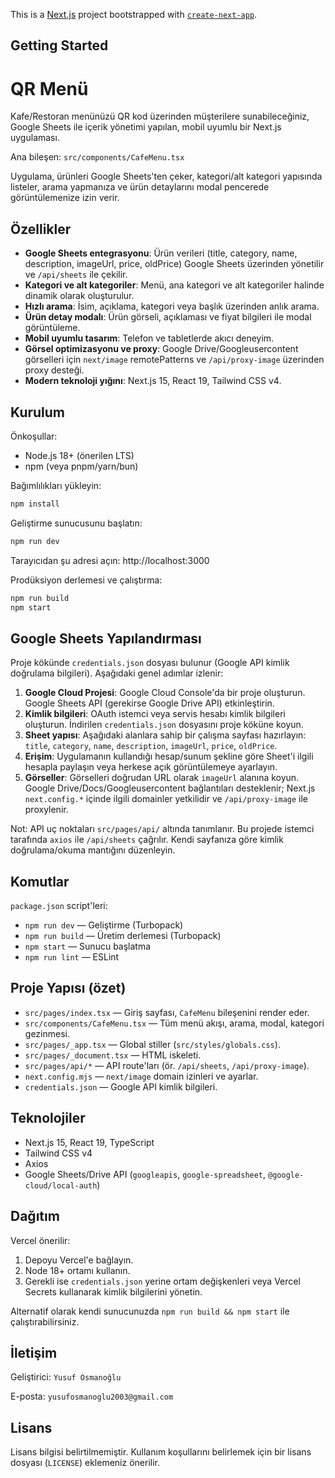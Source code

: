 This is a [Next.js](https://nextjs.org) project bootstrapped with [`create-next-app`](https://nextjs.org/docs/pages/api-reference/create-next-app).

## Getting Started

# QR Menü

Kafe/Restoran menünüzü QR kod üzerinden müşterilere sunabileceğiniz, Google Sheets ile içerik yönetimi yapılan, mobil uyumlu bir Next.js uygulaması.

Ana bileşen: `src/components/CafeMenu.tsx`

Uygulama, ürünleri Google Sheets'ten çeker, kategori/alt kategori yapısında listeler, arama yapmanıza ve ürün detaylarını modal pencerede görüntülemenize izin verir.

## Özellikler

- __Google Sheets entegrasyonu__: Ürün verileri (title, category, name, description, imageUrl, price, oldPrice) Google Sheets üzerinden yönetilir ve `/api/sheets` ile çekilir.
- __Kategori ve alt kategoriler__: Menü, ana kategori ve alt kategoriler halinde dinamik olarak oluşturulur.
- __Hızlı arama__: İsim, açıklama, kategori veya başlık üzerinden anlık arama.
- __Ürün detay modalı__: Ürün görseli, açıklaması ve fiyat bilgileri ile modal görüntüleme.
- __Mobil uyumlu tasarım__: Telefon ve tabletlerde akıcı deneyim.
- __Görsel optimizasyonu ve proxy__: Google Drive/Googleusercontent görselleri için `next/image` remotePatterns ve `/api/proxy-image` üzerinden proxy desteği.
- __Modern teknoloji yığını__: Next.js 15, React 19, Tailwind CSS v4.

## Kurulum

Önkoşullar:

- Node.js 18+ (önerilen LTS)
- npm (veya pnpm/yarn/bun)

Bağımlılıkları yükleyin:

```bash
npm install
```

Geliştirme sunucusunu başlatın:

```bash
npm run dev
```

Tarayıcıdan şu adresi açın: http://localhost:3000

Prodüksiyon derlemesi ve çalıştırma:

```bash
npm run build
npm start
```

## Google Sheets Yapılandırması

Proje kökünde `credentials.json` dosyası bulunur (Google API kimlik doğrulama bilgileri). Aşağıdaki genel adımlar izlenir:

1. __Google Cloud Projesi__: Google Cloud Console'da bir proje oluşturun. Google Sheets API (gerekirse Google Drive API) etkinleştirin.
2. __Kimlik bilgileri__: OAuth istemci veya servis hesabı kimlik bilgileri oluşturun. İndirilen `credentials.json` dosyasını proje köküne koyun.
3. __Sheet yapısı__: Aşağıdaki alanlara sahip bir çalışma sayfası hazırlayın: `title`, `category`, `name`, `description`, `imageUrl`, `price`, `oldPrice`.
4. __Erişim__: Uygulamanın kullandığı hesap/sunum şekline göre Sheet'i ilgili hesapla paylaşın veya herkese açık görüntülemeye ayarlayın.
5. __Görseller__: Görselleri doğrudan URL olarak `imageUrl` alanına koyun. Google Drive/Docs/Googleusercontent bağlantıları desteklenir; Next.js `next.config.*` içinde ilgili domainler yetkilidir ve `/api/proxy-image` ile proxylenir.

Not: API uç noktaları `src/pages/api/` altında tanımlanır. Bu projede istemci tarafında `axios` ile `/api/sheets` çağrılır. Kendi sayfanıza göre kimlik doğrulama/okuma mantığını düzenleyin.

## Komutlar

`package.json` script'leri:

- `npm run dev` — Geliştirme (Turbopack)
- `npm run build` — Üretim derlemesi (Turbopack)
- `npm start` — Sunucu başlatma
- `npm run lint` — ESLint

## Proje Yapısı (özet)

- `src/pages/index.tsx` — Giriş sayfası, `CafeMenu` bileşenini render eder.
- `src/components/CafeMenu.tsx` — Tüm menü akışı, arama, modal, kategori gezinmesi.
- `src/pages/_app.tsx` — Global stiller (`src/styles/globals.css`).
- `src/pages/_document.tsx` — HTML iskeleti.
- `src/pages/api/*` — API route'ları (ör. `/api/sheets`, `/api/proxy-image`).
- `next.config.mjs` — `next/image` domain izinleri ve ayarlar.
- `credentials.json` — Google API kimlik bilgileri.

## Teknolojiler

- Next.js 15, React 19, TypeScript
- Tailwind CSS v4
- Axios
- Google Sheets/Drive API (`googleapis`, `google-spreadsheet`, `@google-cloud/local-auth`)

## Dağıtım

Vercel önerilir:

1. Depoyu Vercel'e bağlayın.
2. Node 18+ ortamı kullanın.
3. Gerekli ise `credentials.json` yerine ortam değişkenleri veya Vercel Secrets kullanarak kimlik bilgilerini yönetin.

Alternatif olarak kendi sunucunuzda `npm run build && npm start` ile çalıştırabilirsiniz.

## İletişim

Geliştirici: `Yusuf Osmanoğlu`

E-posta: `yusufosmanoglu2003@gmail.com`

## Lisans

Lisans bilgisi belirtilmemiştir. Kullanım koşullarını belirlemek için bir lisans dosyası (`LICENSE`) eklemeniz önerilir.
